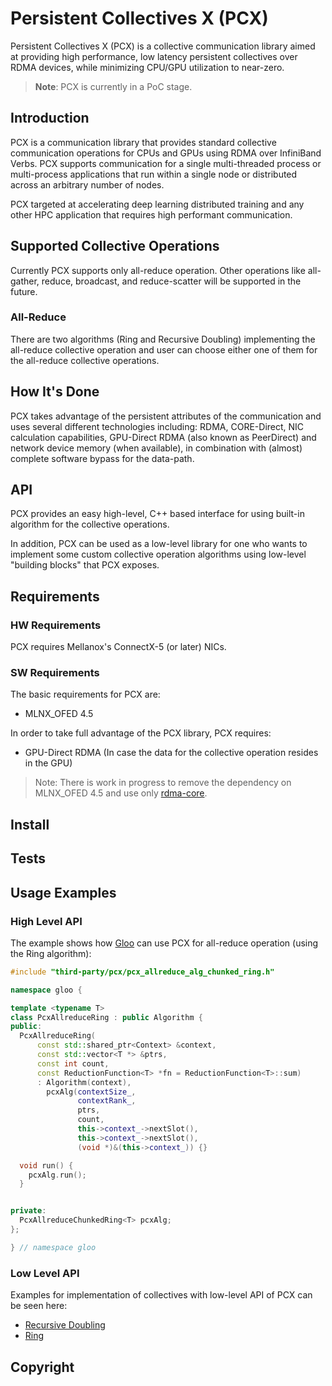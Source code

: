 # Persistent Collectives X (PCX)

Persistent Collectives X (PCX) is a collective communication library aimed at providing high performance, low latency persistent collectives over RDMA devices, while minimizing CPU/GPU utilization to near-zero. 

> **Note**: PCX is currently in a PoC stage.

## Introduction

PCX is a communication library that provides standard collective communication operations for CPUs and GPUs using RDMA over InfiniBand Verbs. PCX supports communication for a single multi-threaded process or multi-process applications that run within a single node or distributed across an arbitrary number of nodes.

PCX targeted at accelerating deep learning distributed training and any other HPC application that requires high performant communication.

## Supported Collective Operations

Currently PCX supports only all-reduce operation. Other operations like all-gather, reduce, broadcast, and reduce-scatter will be supported in the future. 

### All-Reduce

There are two algorithms (Ring and Recursive Doubling) implementing the all-reduce collective operation and user can choose either one of them for the all-reduce collective operations. 

## How It's Done

PCX takes advantage of the persistent attributes of the communication and uses several different technologies including: RDMA, CORE-Direct, NIC calculation capabilities, GPU-Direct RDMA (also known as PeerDirect) and network device memory (when available), in combination with (almost) complete software bypass for the data-path.

## API

PCX provides an easy high-level, C++ based interface for using built-in algorithm for the collective operations.

In addition, PCX can be used as a low-level library for one who wants to implement some custom collective operation algorithms using low-level "building blocks" that PCX exposes. 

## Requirements

### HW Requirements

PCX requires Mellanox's ConnectX-5 (or later) NICs.

### SW Requirements

The basic requirements for PCX are:
* MLNX_OFED 4.5

In order to take full advantage of the PCX library, PCX requires:
* GPU-Direct RDMA (In case the data for the collective operation resides in the GPU)

> Note: There is work in progress to remove the dependency on MLNX_OFED 4.5 and use only [rdma-core](https://github.com/linux-rdma/rdma-core).

## Install

<TBD>

## Tests

<TBD>

## Usage Examples

### High Level API

The example shows how [Gloo](https://github.com/facebookincubator/gloo) can use PCX for all-reduce operation (using the Ring algorithm):

```c++
#include "third-party/pcx/pcx_allreduce_alg_chunked_ring.h"

namespace gloo {

template <typename T>
class PcxAllreduceRing : public Algorithm {
public:
  PcxAllreduceRing(
      const std::shared_ptr<Context> &context,
      const std::vector<T *> &ptrs,
      const int count,
      const ReductionFunction<T> *fn = ReductionFunction<T>::sum)
      : Algorithm(context),
        pcxAlg(contextSize_, 
               contextRank_, 
               ptrs, 
               count, 
               this->context_->nextSlot(), 
               this->context_->nextSlot(), 
               (void *)&(this->context_)) {}

  void run() {
    pcxAlg.run();
  }


private:
  PcxAllreduceChunkedRing<T> pcxAlg;
};

} // namespace gloo

```

### Low Level API

Examples for implementation of collectives with low-level API of PCX can be seen here:

* [Recursive Doubling](pcx_allreduce_alg_king.h)
* [Ring](pcx_allreduce_alg_chunked_ring.h)

## Copyright

<TBD>
